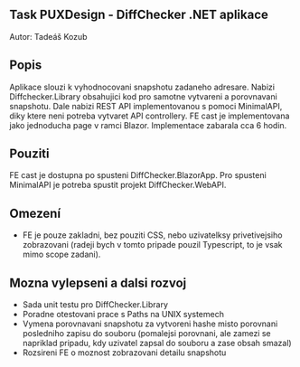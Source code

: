 ﻿## Task PUXDesign - DiffChecker .NET aplikace
Autor: Tadeáš Kozub

## Popis
Aplikace slouzi k vyhodnocovani snapshotu zadaneho adresare. Nabizi Diffchecker.Library obsahujici
kod pro samotne vytvareni a porovnavani snapshotu. Dale nabizi REST API implementovanou
s pomoci MinimalAPI, diky ktere neni potreba vytvaret API controllery.
FE cast je implementovana jako jednoducha page v ramci Blazor.
Implementace zabarala cca 6 hodin.

## Pouziti
FE cast je dostupna po spusteni DiffChecker.BlazorApp. Pro spusteni MinimalAPI je potreba spustit projekt DiffChecker.WebAPI.

## Omezení
- FE je pouze zakladni, bez pouziti CSS, nebo uzivatelksy privetivejsiho zobrazovani 
(radeji bych v tomto pripade pouzil Typescript, to je vsak mimo scope zadani).

## Mozna vylepseni a dalsi rozvoj
- Sada unit testu pro DiffChecker.Library
- Poradne otestovani prace s Paths na UNIX systemech
- Vymena porovnavani snapshotu za vytvoreni hashe misto porovnani posledniho zapisu do souboru (pomalejsi porovnani, ale zamezi se napriklad pripadu, kdy uzivatel zapsal do souboru a zase obsah smazal)
- Rozsireni FE o moznost zobrazovani detailu snapshotu